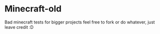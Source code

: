 # Minecraft-old
Bad minecraft tests for bigger projects
feel free to fork or do whatever, just leave credit :D
